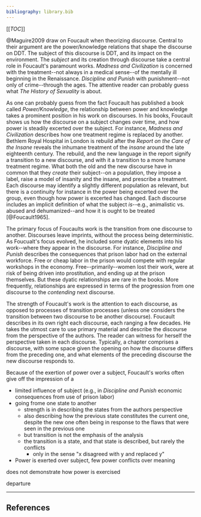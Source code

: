 ```yaml
---
bibliography: library.bib
---
```


[[_TOC_]]

@Maguire2009 draw on Foucault when theorizing discourse. Central to their argument are the power/knowledge relations that shape the discourse on DDT. The subject of this discourse is DDT, and its impact on the environment. The _subject_ and its creation through discourse take a central role in Foucault's paramount works. _Madness and Civilization_ is concerned with the treatment--not always in a medical sense--of the mentally ill beginning in the Renaissance. _Discipline and Punish_ with punishment--not only of crime--through the ages. The attentive reader can probably guess what _The History of Sexuality_ is about.

As one can probably guess from the fact Foucault has published a book called _Power/Knowledge_, the relationship between power and knowledge takes a prominent position in his work on discourses. In his books, Foucault shows us how the discourse on a subject changes over time, and how power is steadily excerted over the subject. For instance, _Madness and Civilization_ describes how one treatment regime is replaced by another. Bethlem Royal Hospital in London is rebuild after the _Report on the Care of the Insane_ reveals the inhumane treatment of the _insane_ around the late eighteenth century. The rebuild, and the new language in the report signify a transition to a new discourse, and with it a transition to a more humane treatment regime. What both the old and the new discourse have in common that they _create_ their subject--on a population, they impose a label, raise a model of insanity and the insane, and prescribe a treatment. Each discourse may identify a slightly different population as relevant, but there is a continuity for instance in the power being excerted over the group, even though how power is excerted has changed. Each discourse includes an implicit definition of what the subject _is_--e.g., animalistic vs. abused and dehumanized--and how it is ought to be treated [@Foucault1965]. 

The primary focus of Foucaults work is the transition from one discourse to another. Discourses leave imprints, without the process being deterministic. As Foucualt's focus evolved, he included some dyatic elements into his work--where they appear in the discourse. For instance, _Discipline and Punish_ describes the consequences that prison labor had on the external workforce. Free or cheap labor in the prison would compete with regular workshops in the economy. Free--primarily--women lost their work, were at risk of being driven into prostitution, and ending up at the prison themselves. But these dyatic relationships are rare in the books. More frequently, relationships are expressed in terms of the progression from one discourse to the _contending_ next discourse.

The strength of Foucault's work is the attention to each discourse, as opposed to processes of transition processes (unless one considers the transition between two discourse to be another discourse). Foucault describes in its own right each discourse, each ranging a few decades. He takes the utmost care to use primary material and describe the discourse from the perspective of the authors. The reader can witness for herself the perspective taken in each discourse. Typically, a chapter comprises a discourse, with some space given the opening on how the discourse differs from the preceding one, and what elements of the preceding discourse the new discourse responds to.



Because of the exertion of power over a subject, Foucault's works often give off the impression of a 

* limited influence of subject (e.g., in _Discipline and Punish_ economic consequences from use of prison labor)
* going frome one state to another
    * strength is in describing the states from the authors perspective
    * also describing how the previous state constitutes the current one, despite the new one often being in response to the flaws that were seen in the previous one
    * but transition is not the emphasis of the analysis
    * the transition is a state, and that state is described, but rarely the conflicts
        * only in the sense "x disagreed with y and replaced y"
* Power is exerted over subject, few power conflicts over meaning

does not demonstrate how power is exercised

departure

---

## References